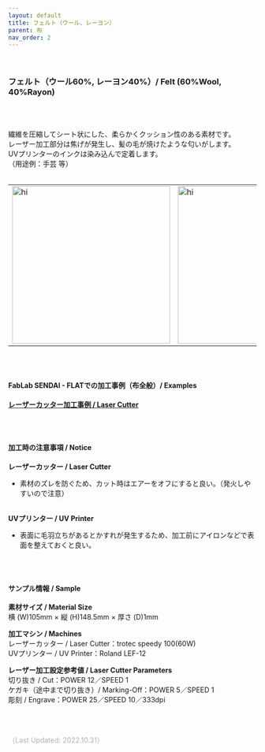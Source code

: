 ```yaml
---
layout: default
title: フェルト（ウール、レーヨン）
parent: 布
nav_order: 2
---
```


<br>

### フェルト（ウール60%, レーヨン40%）/ Felt (60%Wool, 40%Rayon)

<br><br>

繊維を圧縮してシート状にした、柔らかくクッション性のある素材です。<br>
レーザー加工部分は焦げが発生し、髪の毛が焼けたような匂いがします。<br>
UVプリンターのインクは染み込んで定着します。<br>
（用途例：手芸 等）
<br>
<br>

<table>
<tr style="border:none;">
<td style="border:none;"><img src="assets/28_Felt_W_1.png" width="320" alt="hi" class="inline"/></td>
<td style="border:none;"><img src="assets/28_Felt_W_2.png" width="320" alt="hi" class="inline"/></td>
</tr>
</table>

<br><br>

#### FabLab SENDAI - FLATでの加工事例（布全般）/ Examples

[**レーザーカッター加工事例 / Laser Cutter**](https://www.flickr.com/search/?user_id=96175517%40N02&sort=date-taken-desc&safe_search=1&view_all=1&tags=fabriclc)

<br><br>

#### 加工時の注意事項 / Notice

**レーザーカッター / Laser Cutter**
<br>
* 素材のズレを防ぐため、カット時はエアーをオフにすると良い。（発火しやすいので注意）<br><br>

**UVプリンター / UV Printer**
<br>
* 表面に毛羽立ちがあるとかすれが発生するため、加工前にアイロンなどで表面を整えておくと良い。<br>

<br><br>

#### サンプル情報 / Sample

**素材サイズ / Material Size**<br>
横 (W)105mm × 縦 (H)148.5mm × 厚さ (D)1mm<br>

**加工マシン / Machines**<br>
レーザーカッター / Laser Cutter：trotec speedy 100(60W)<br>
UVプリンター / UV Printer：Roland LEF-12<br>

**レーザー加工設定参考値 / Laser Cutter Parameters**<br>
切り抜き / Cut：POWER 12／SPEED 1<br>
ケガキ（途中まで切り抜き）/ Marking-Off：POWER 5／SPEED 1<br>
彫刻 / Engrave：POWER 25／SPEED 10／333dpi<br>

<br><br>

<span style="color: #B2B2B2; ">
（Last Updated: 2022.10.31）
</span>
